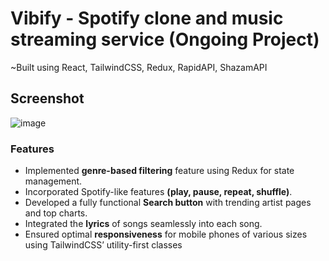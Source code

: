 # Vibify - Spotify clone and music streaming service (Ongoing Project)
~Built using React, TailwindCSS, Redux, RapidAPI, ShazamAPI

## Screenshot
![image](https://github.com/rraj-official/spotify-clone-vibify/assets/119522203/64b2a19c-897d-4fd7-b46d-f98199517994)

### Features
+ Implemented **genre-based filtering** feature using Redux for state management.
+ Incorporated Spotify-like features **(play, pause, repeat, shuffle)**.
+ Developed a fully functional **Search button** with trending artist pages and top charts.
+ Integrated the **lyrics** of songs seamlessly into each song.
+ Ensured optimal **responsiveness** for mobile phones of various sizes using TailwindCSS’ utility-first classes

